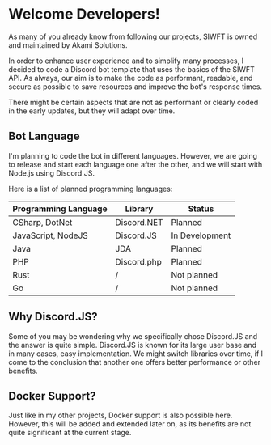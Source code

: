 # Welcome Developers!

As many of you already know from following our projects, SIWFT is owned and maintained by Akami Solutions.

In order to enhance user experience and to simplify many processes, I decided to code a Discord bot template that uses the basics of the SIWFT API. As always, our aim is to make the code as performant, readable, and secure as possible to save resources and improve the bot's response times.

There might be certain aspects that are not as performant or clearly coded in the early updates, but they will adapt over time.

## Bot Language

I'm planning to code the bot in different languages. However, we are going to release and start each language one after the other, and we will start with Node.js using Discord.JS.

Here is a list of planned programming languages:

| Programming Language | Library     | Status         |
|----------------------|-------------|----------------|
| CSharp, DotNet       | Discord.NET | Planned        |
| JavaScript, NodeJS   | Discord.JS  | In Development |
| Java                 | JDA         | Planned        |
| PHP                  | Discord.php | Planned        |
| Rust                 | /           | Not planned    |
| Go                   | /           | Not planned    |

## Why Discord.JS?

Some of you may be wondering why we specifically chose Discord.JS and the answer is quite simple. Discord.JS is known for its large user base and in many cases, easy implementation. We might switch libraries over time, if I come to the conclusion that another one offers better performance or other benefits.

## Docker Support?

Just like in my other projects, Docker support is also possible here. However, this will be added and extended later on, as its benefits are not quite significant at the current stage.